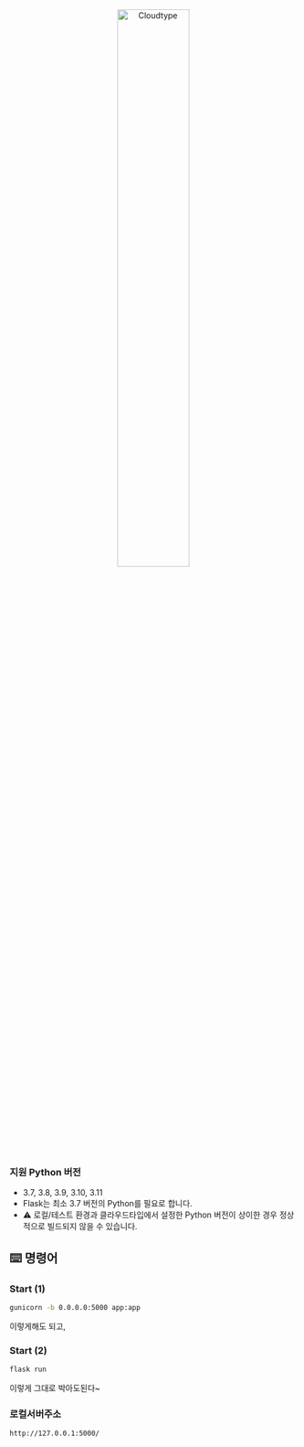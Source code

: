 <br/>
<br/>

<p align="center">
<img src="https://files.cloudtype.io/logo/cloudtype-logo-horizontal-black.png" width="50%" alt="Cloudtype"/>
</p>

<br/>
<br/>

### 지원 Python 버전
- 3.7, 3.8, 3.9, 3.10, 3.11
- Flask는 최소 3.7 버전의 Python를 필요로 합니다.
- ⚠️ 로컬/테스트 환경과 클라우드타입에서 설정한 Python 버전이 상이한 경우 정상적으로 빌드되지 않을 수 있습니다.

## ⌨️ 명령어

### Start (1)

```bash
gunicorn -b 0.0.0.0:5000 app:app

```
이렇게해도 되고,

### Start (2)

```bash
flask run

```
이렇게 그대로 박아도된다~


### 로컬서버주소

```bash
http://127.0.0.1:5000/

```

